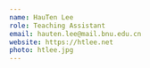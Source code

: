```yaml
---
name: HauTen Lee
role: Teaching Assistant
email: hauten.lee@mail.bnu.edu.cn
website: https://htlee.net
photo: htlee.jpg
---
```


